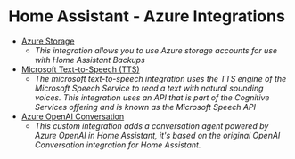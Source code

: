 # Home Assistant - Azure Integrations

- [Azure Storage](https://www.home-assistant.io/integrations/azure_storage)
  - *This integration allows you to use Azure storage accounts for use with Home Assistant Backups*
- [Microsoft Text-to-Speech (TTS)](https://www.home-assistant.io/integrations/microsoft/)
    - *The microsoft text-to-speech integration uses the TTS engine of the Microsoft Speech Service to read a text with natural sounding voices. This integration uses an API that is part of the Cognitive Services offering and is known as the Microsoft Speech API*
- [Azure OpenAI Conversation](https://github.com/joselcaguilar/azure-openai-ha)
  - *This custom integration adds a conversation agent powered by Azure OpenAI in Home Assistant, it's based on the original OpenAI Conversation integration for Home Assistant.*